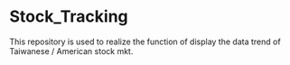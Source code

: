 # Stock_Tracking
This repository is used to realize the function of display the data trend of Taiwanese / American stock mkt.
